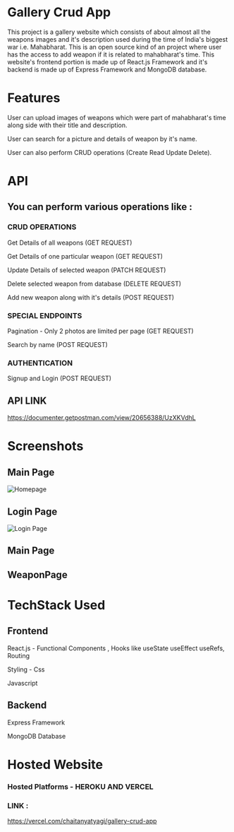 # Gallery Crud App

This project is a gallery website which consists of about almost all the weapons images and it's description used during the time of India's biggest war i.e. Mahabharat. This is an open source kind of an project where user has the access to add weapon if it is related to mahabharat's time. This website's frontend portion is made up of React.js Framework and it's backend is made up of Express Framework and MongoDB database.

# Features
User can upload images of weapons which were part of mahabharat's time along side with their title and description. 

User can search for a picture and details of weapon by it's name.

User can also perform CRUD operations (Create Read Update Delete).

# API

## You can perform various operations like :
### CRUD OPERATIONS

Get Details of all weapons (GET REQUEST)

Get Details of one particular weapon (GET REQUEST)

Update Details of selected weapon (PATCH REQUEST)

Delete selected weapon from database (DELETE REQUEST)

Add new weapon along with it's details (POST REQUEST)
### SPECIAL ENDPOINTS

Pagination - Only 2 photos are limited per page (GET REQUEST)

Search by name (POST REQUEST)
### AUTHENTICATION

Signup and Login (POST REQUEST)

## API LINK
https://documenter.getpostman.com/view/20656388/UzXKVdhL

# Screenshots
## Main Page
![Homepage](https://user-images.githubusercontent.com/84731647/180520027-87d84b12-14c2-4cd8-819b-dc38630f64f4.png)

## Login Page
![Login Page](https://user-images.githubusercontent.com/84731647/180520341-31dfa955-3201-4233-905f-8aeeca3dc294.png)

## Main Page

## WeaponPage
# TechStack Used
## Frontend

React.js - Functional Components , Hooks like useState useEffect useRefs, Routing

Styling - Css

Javascript
## Backend

Express Framework

MongoDB Database

# Hosted Website
### Hosted Platforms - HEROKU AND VERCEL
### LINK :
https://vercel.com/chaitanyatyagi/gallery-crud-app


